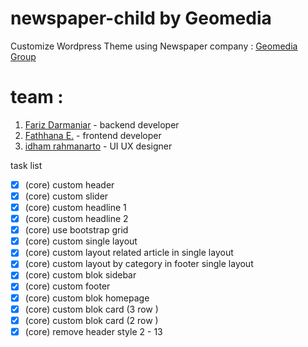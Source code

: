 # newspaper-child by Geomedia
Customize Wordpress Theme using Newspaper
company : [Geomedia Group](https://geomedia.id/)

# team :
1. [Fariz Darmaniar](https://www.linkedin.com/in/haromy/) - backend developer
2. [Fathhana E.](https://www.linkedin.com/in/fathhana-euclidea/) - frontend developer
3. [idham rahmanarto](https://www.linkedin.com/in/idham-rahmanarto-1257a348/) - UI UX designer

task list
- [x] \(core) custom header
- [x] \(core) custom slider
- [x] \(core) custom headline 1
- [x] \(core) custom headline 2
- [x] \(core) use bootstrap grid
- [x] \(core) custom single layout
- [x] \(core) custom layout related article in single layout
- [x] \(core) custom layout by category in footer single layout
- [x] \(core) custom blok sidebar
- [x] \(core) custom footer
- [x] \(core) custom blok homepage
- [x] \(core) custom blok card (3 row )
- [x] \(core) custom blok card (2 row )
- [x] \(core) remove header style 2 - 13